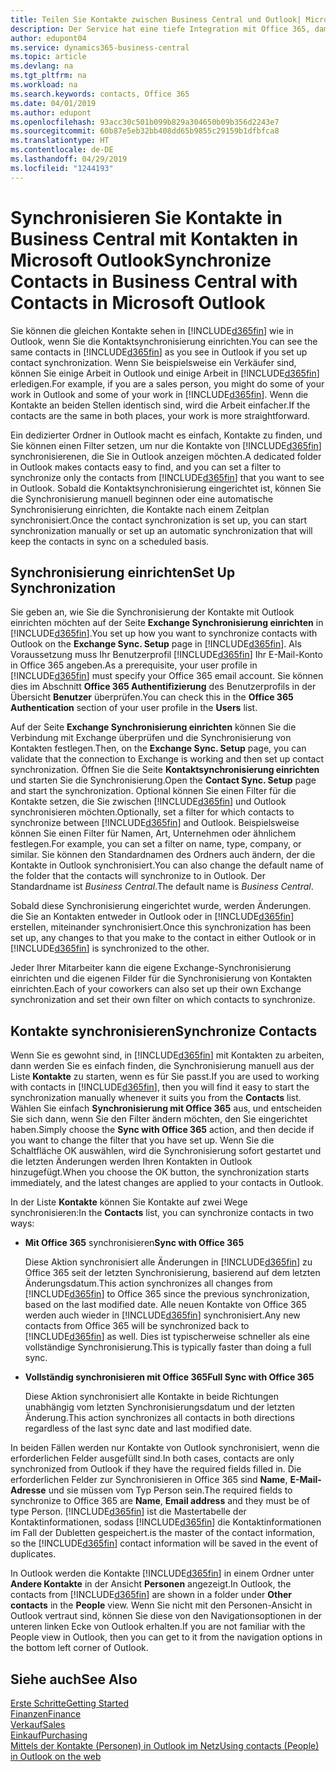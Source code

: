 ```yaml
---
title: Teilen Sie Kontakte zwischen Business Central und Outlook| Microsoft Doc
description: Der Service hat eine tiefe Integration mit Office 365, damit Sie Kontakten zwischen Outlook und Business Central freigeben können.
author: edupont04
ms.service: dynamics365-business-central
ms.topic: article
ms.devlang: na
ms.tgt_pltfrm: na
ms.workload: na
ms.search.keywords: contacts, Office 365
ms.date: 04/01/2019
ms.author: edupont
ms.openlocfilehash: 93acc30c501b099b829a304650b09b356d2243e7
ms.sourcegitcommit: 60b87e5eb32bb408dd65b9855c29159b1dfbfca8
ms.translationtype: HT
ms.contentlocale: de-DE
ms.lasthandoff: 04/29/2019
ms.locfileid: "1244193"
---
```

# <a name="synchronize-contacts-in-business-central-with-contacts-in-microsoft-outlook"></a><span data-ttu-id="cadae-103">Synchronisieren Sie Kontakte in Business Central mit Kontakten in Microsoft Outlook</span><span class="sxs-lookup"><span data-stu-id="cadae-103">Synchronize Contacts in Business Central with Contacts in Microsoft Outlook</span></span>
<span data-ttu-id="cadae-104">Sie können die gleichen Kontakte sehen in [!INCLUDE[d365fin](includes/d365fin_md.md)] wie in Outlook, wenn Sie die Kontaktsynchronisierung einrichten.</span><span class="sxs-lookup"><span data-stu-id="cadae-104">You can see the same contacts in [!INCLUDE[d365fin](includes/d365fin_md.md)] as you see in Outlook if you set up contact synchronization.</span></span> <span data-ttu-id="cadae-105">Wenn Sie beispielsweise ein Verkäufer sind, können Sie einige Arbeit in Outlook und einige Arbeit in [!INCLUDE[d365fin](includes/d365fin_md.md)] erledigen.</span><span class="sxs-lookup"><span data-stu-id="cadae-105">For example, if you are a sales person, you might do some of your work in Outlook and some of your work in [!INCLUDE[d365fin](includes/d365fin_md.md)].</span></span> <span data-ttu-id="cadae-106">Wenn die Kontakte an beiden Stellen identisch sind, wird die Arbeit einfacher.</span><span class="sxs-lookup"><span data-stu-id="cadae-106">If the contacts are the same in both places, your work is more straightforward.</span></span>  

<span data-ttu-id="cadae-107">Ein dedizierter Ordner in Outlook macht es einfach, Kontakte zu finden, und Sie können einen Filter setzen, um nur die Kontakte von [!INCLUDE[d365fin](includes/d365fin_md.md)] synchronisierenen, die Sie in Outlook anzeigen möchten.</span><span class="sxs-lookup"><span data-stu-id="cadae-107">A dedicated folder in Outlook makes contacts easy to find, and you can set a filter to synchronize only the contacts from [!INCLUDE[d365fin](includes/d365fin_md.md)] that you want to see in Outlook.</span></span> <span data-ttu-id="cadae-108">Sobald die Kontaktsynchronisierung eingerichtet ist, können Sie die Synchronisierung manuell beginnen oder eine automatische Synchronisierung einrichten, die Kontakte nach einem Zeitplan synchronisiert.</span><span class="sxs-lookup"><span data-stu-id="cadae-108">Once the contact synchronization is set up, you can start synchronization manually or set up an automatic synchronization that will keep the contacts in sync on a scheduled basis.</span></span>  

## <a name="set-up-synchronization"></a><span data-ttu-id="cadae-109">Synchronisierung einrichten</span><span class="sxs-lookup"><span data-stu-id="cadae-109">Set Up Synchronization</span></span>
<span data-ttu-id="cadae-110">Sie geben an, wie Sie die Synchronisierung der Kontakte mit Outlook einrichten möchten auf der Seite **Exchange Synchronisierung einrichten** in [!INCLUDE[d365fin](includes/d365fin_md.md)].</span><span class="sxs-lookup"><span data-stu-id="cadae-110">You set up how you want to synchronize contacts with Outlook on the **Exchange Sync. Setup** page in [!INCLUDE[d365fin](includes/d365fin_md.md)].</span></span> <span data-ttu-id="cadae-111">Als Voraussetzung muss Ihr Benutzerprofil [!INCLUDE[d365fin](includes/d365fin_md.md)] Ihr E-Mail-Konto in Office 365 angeben.</span><span class="sxs-lookup"><span data-stu-id="cadae-111">As a prerequisite, your user profile in [!INCLUDE[d365fin](includes/d365fin_md.md)] must specify your Office 365 email account.</span></span> <span data-ttu-id="cadae-112">Sie können dies im Abschnitt **Office 365 Authentifizierung** des Benutzerprofils in der Übersicht **Benutzer** überprüfen.</span><span class="sxs-lookup"><span data-stu-id="cadae-112">You can check this in the **Office 365 Authentication** section of your user profile in the **Users** list.</span></span>  

<span data-ttu-id="cadae-113">Auf der Seite **Exchange Synchronisierung einrichten** können Sie die Verbindung mit Exchange überprüfen und die Synchronisierung von Kontakten festlegen.</span><span class="sxs-lookup"><span data-stu-id="cadae-113">Then, on the **Exchange Sync. Setup** page, you can validate that the connection to Exchange is working and then set up contact synchronization.</span></span> <span data-ttu-id="cadae-114">Öffnen Sie die Seite **Kontaktsynchronisierung einrichten** und starten Sie die Synchronisierung.</span><span class="sxs-lookup"><span data-stu-id="cadae-114">Open the **Contact Sync. Setup** page and start the synchronization.</span></span> <span data-ttu-id="cadae-115">Optional können Sie einen Filter für die Kontakte setzen, die Sie zwischen [!INCLUDE[d365fin](includes/d365fin_md.md)] und Outlook synchronisieren möchten.</span><span class="sxs-lookup"><span data-stu-id="cadae-115">Optionally, set a filter for which contacts to synchronize between [!INCLUDE[d365fin](includes/d365fin_md.md)] and Outlook.</span></span> <span data-ttu-id="cadae-116">Beispielsweise können Sie einen Filter für Namen, Art, Unternehmen oder ähnlichem festlegen.</span><span class="sxs-lookup"><span data-stu-id="cadae-116">For example, you can set a filter on name, type, company, or similar.</span></span> <span data-ttu-id="cadae-117">Sie können den Standardnamen des Ordners auch ändern, der die Kontakte in Outlook synchronisiert.</span><span class="sxs-lookup"><span data-stu-id="cadae-117">You can also change the default name of the folder that the contacts will synchronize to in Outlook.</span></span> <span data-ttu-id="cadae-118">Der Standardname ist *Business Central*.</span><span class="sxs-lookup"><span data-stu-id="cadae-118">The default name is *Business Central*.</span></span>  

<span data-ttu-id="cadae-119">Sobald diese Synchronisierung eingerichtet wurde, werden Änderungen. die Sie an Kontakten entweder in Outlook oder in [!INCLUDE[d365fin](includes/d365fin_md.md)] erstellen, miteinander synchronisiert.</span><span class="sxs-lookup"><span data-stu-id="cadae-119">Once this synchronization has been set up, any changes to that you make to the contact in either Outlook or in [!INCLUDE[d365fin](includes/d365fin_md.md)] is synchronized to the other.</span></span>  

<span data-ttu-id="cadae-120">Jeder Ihrer Mitarbeiter kann die eigene Exchange-Synchronisierung einrichten und die eigenen Filder für die Synchronisierung von Kontakten einrichten.</span><span class="sxs-lookup"><span data-stu-id="cadae-120">Each of your coworkers can also set up their own Exchange synchronization and set their own filter on which contacts to synchronize.</span></span>  

## <a name="synchronize-contacts"></a><span data-ttu-id="cadae-121">Kontakte synchronisieren</span><span class="sxs-lookup"><span data-stu-id="cadae-121">Synchronize Contacts</span></span>
<span data-ttu-id="cadae-122">Wenn Sie es gewohnt sind, in [!INCLUDE[d365fin](includes/d365fin_md.md)] mit Kontakten zu arbeiten, dann werden Sie es einfach finden, die Synchronisierung manuell aus der Liste **Kontakte** zu starten, wenn es für Sie passt.</span><span class="sxs-lookup"><span data-stu-id="cadae-122">If you are used to working with contacts in [!INCLUDE[d365fin](includes/d365fin_md.md)], then you will find it easy to start the synchronization manually whenever it suits you from the **Contacts** list.</span></span> <span data-ttu-id="cadae-123">Wählen Sie einfach **Synchronisierung mit Office 365** aus, und entscheiden Sie sich dann, wenn Sie den Filter ändern möchten, den Sie eingerichtet haben.</span><span class="sxs-lookup"><span data-stu-id="cadae-123">Simply choose the **Sync with Office 365** action, and then decide if you want to change the filter that you have set up.</span></span> <span data-ttu-id="cadae-124">Wenn Sie die Schaltfläche OK auswählen, wird die Synchronisierung sofort gestartet und die letzten Änderungen werden Ihren Kontakten in Outlook hinzugefügt.</span><span class="sxs-lookup"><span data-stu-id="cadae-124">When you choose the OK button, the synchronization starts immediately, and the latest changes are applied to your contacts in Outlook.</span></span>  

<span data-ttu-id="cadae-125">In der Liste **Kontakte** können Sie Kontakte auf zwei Wege synchronisieren:</span><span class="sxs-lookup"><span data-stu-id="cadae-125">In the **Contacts** list, you can synchronize contacts in two ways:</span></span>

* <span data-ttu-id="cadae-126">**Mit Office 365** synchronisieren</span><span class="sxs-lookup"><span data-stu-id="cadae-126">**Sync with Office 365**</span></span>

  <span data-ttu-id="cadae-127">Diese Aktion synchronisiert alle Änderungen in [!INCLUDE[d365fin](includes/d365fin_md.md)] zu Office 365 seit der letzten Synchronisierung, basierend auf dem letzten Änderungsdatum.</span><span class="sxs-lookup"><span data-stu-id="cadae-127">This action synchronizes all changes from [!INCLUDE[d365fin](includes/d365fin_md.md)] to Office 365 since the previous synchronization, based on the last modified date.</span></span> <span data-ttu-id="cadae-128">Alle neuen Kontakte von Office 365 werden auch wieder in [!INCLUDE[d365fin](includes/d365fin_md.md)] synchronisiert.</span><span class="sxs-lookup"><span data-stu-id="cadae-128">Any new contacts from Office 365 will be synchronized back to [!INCLUDE[d365fin](includes/d365fin_md.md)] as well.</span></span> <span data-ttu-id="cadae-129">Dies ist typischerweise schneller als eine vollständige Synchronisierung.</span><span class="sxs-lookup"><span data-stu-id="cadae-129">This is typically faster than doing a full sync.</span></span>  

* <span data-ttu-id="cadae-130">**Vollständig synchronisieren mit Office 365**</span><span class="sxs-lookup"><span data-stu-id="cadae-130">**Full Sync with Office 365**</span></span>

  <span data-ttu-id="cadae-131">Diese Aktion synchronisiert alle Kontakte in beide Richtungen unabhängig vom letzten Synchronisierungsdatum und der letzten Änderung.</span><span class="sxs-lookup"><span data-stu-id="cadae-131">This action synchronizes all contacts in both directions regardless of the last sync date and last modified date.</span></span>  

<span data-ttu-id="cadae-132">In beiden Fällen werden nur Kontakte von Outlook synchronisiert, wenn die erforderlichen Felder ausgefüllt sind.</span><span class="sxs-lookup"><span data-stu-id="cadae-132">In both cases, contacts are only synchronized from Outlook if they have the required fields filled in.</span></span> <span data-ttu-id="cadae-133">Die erforderlichen Felder zur Synchronisieren in Office 365 sind **Name**, **E-Mail-Adresse** und sie müssen vom Typ Person sein.</span><span class="sxs-lookup"><span data-stu-id="cadae-133">The required fields to synchronize to Office 365 are **Name**, **Email address** and they must be of type Person.</span></span> [!INCLUDE[d365fin](includes/d365fin_md.md)] <span data-ttu-id="cadae-134">ist die Mastertabelle der Kontaktinformationen, sodass [!INCLUDE[d365fin](includes/d365fin_md.md)] die Kontaktinformationen im Fall der Dubletten gespeichert.</span><span class="sxs-lookup"><span data-stu-id="cadae-134">is the master of the contact information, so the [!INCLUDE[d365fin](includes/d365fin_md.md)] contact information will be saved in the event of duplicates.</span></span>  

<span data-ttu-id="cadae-135">In Outlook werden die Kontakte [!INCLUDE[d365fin](includes/d365fin_md.md)] in einem Ordner unter **Andere Kontakte** in der Ansicht **Personen** angezeigt.</span><span class="sxs-lookup"><span data-stu-id="cadae-135">In Outlook, the contacts from [!INCLUDE[d365fin](includes/d365fin_md.md)] are shown in a folder under **Other contacts** in the **People**  view.</span></span> <span data-ttu-id="cadae-136">Wenn Sie nicht mit den Personen-Ansicht in Outlook vertraut sind, können Sie diese von den Navigationsoptionen in der unteren linken Ecke von Outlook erhalten.</span><span class="sxs-lookup"><span data-stu-id="cadae-136">If you are not familiar with the People view in Outlook, then you can get to it from the navigation options in the bottom left corner of Outlook.</span></span>  

## <a name="see-also"></a><span data-ttu-id="cadae-137">Siehe auch</span><span class="sxs-lookup"><span data-stu-id="cadae-137">See Also</span></span>
[<span data-ttu-id="cadae-138">Erste Schritte</span><span class="sxs-lookup"><span data-stu-id="cadae-138">Getting Started</span></span>](product-get-started.md)  
[<span data-ttu-id="cadae-139">Finanzen</span><span class="sxs-lookup"><span data-stu-id="cadae-139">Finance</span></span>](finance.md)  
[<span data-ttu-id="cadae-140">Verkauf</span><span class="sxs-lookup"><span data-stu-id="cadae-140">Sales</span></span>](sales-manage-sales.md)  
[<span data-ttu-id="cadae-141">Einkauf</span><span class="sxs-lookup"><span data-stu-id="cadae-141">Purchasing</span></span>](purchasing-manage-purchasing.md)  
[<span data-ttu-id="cadae-142">Mittels der Kontakte (Personen) in Outlook im Netz</span><span class="sxs-lookup"><span data-stu-id="cadae-142">Using contacts (People) in Outlook on the web</span></span>](https://support.office.com/en-us/article/Using-contacts-People-in-Outlook-on-the-web-1e3438c7-26b2-420c-87de-3cea9d31b5cb?appver=OWB150)  
